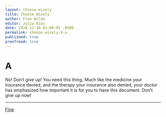 ```yaml
---
layout: choose-wisely
title: Choose Wisely
author: Fran Wilde
editor: Julia Rios
date: 2018-12-18 01:00:01 -0500
permalink: choose-wisely-3-a
published: true
proofread: true
---
```



# A

No! Don’t give up! You need this thing. Much like the medicine your insurance denied, and the therapy your insurance also denied, your doctor has emphasized how important it is for you to have this document. Don’t give up now!

----

[Fine](/choose-wisely-3-b).
